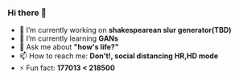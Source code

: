 ### Hi there 👋
<!--
**sirreajohn/sirreajohn** is a ✨ _special_ ✨ repository because its `README.md` (this file) appears on your GitHub profile.

Here are some ideas to get you started:
-->
- 🔭 I’m currently working on <b>shakespearean slur generator(TBD)</b>
- 🥘 I’m currently learning <b> GANs </b>
- 💬 Ask me about <b> "how's life?" </b>
- 📫 How to reach me: <b> Don't!, social distancing HR,HD mode </b>
- ⚡ Fun fact: <b> 177013 < 218500 </b>

